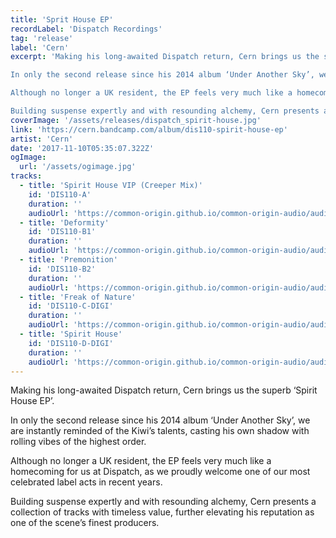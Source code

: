 ```yaml
---
title: 'Sprit House EP'
recordLabel: 'Dispatch Recordings'
tag: 'release'
label: 'Cern'
excerpt: 'Making his long-awaited Dispatch return, Cern brings us the superb ‘Spirit House EP’.

In only the second release since his 2014 album ‘Under Another Sky’, we are instantly reminded of the Kiwi’s talents, casting his own shadow with rolling vibes of the highest order.

Although no longer a UK resident, the EP feels very much like a homecoming for us at Dispatch, as we proudly welcome one of our most celebrated label acts in recent years.

Building suspense expertly and with resounding alchemy, Cern presents a collection of tracks with timeless value, further elevating his reputation as one of the scene’s finest producers.'
coverImage: '/assets/releases/dispatch_spirit-house.jpg'
link: 'https://cern.bandcamp.com/album/dis110-spirit-house-ep'
artist: 'Cern'
date: '2017-11-10T05:35:07.322Z'
ogImage:
  url: '/assets/ogimage.jpg'
tracks: 
  - title: 'Spirit House VIP (Creeper Mix)'
    id: 'DIS110-A'
    duration: ''
    audioUrl: 'https://common-origin.github.io/common-origin-audio/audio-files/DIS110/spirit-house-creeper-mix.mp3'
  - title: 'Deformity'
    id: 'DIS110-B1'
    duration: ''
    audioUrl: 'https://common-origin.github.io/common-origin-audio/audio-files/DIS110/deformity.mp3'
  - title: 'Premonition'
    id: 'DIS110-B2'
    duration: ''
    audioUrl: 'https://common-origin.github.io/common-origin-audio/audio-files/DIS110/premonition.mp3'
  - title: 'Freak of Nature'
    id: 'DIS110-C-DIGI'
    duration: ''
    audioUrl: 'https://common-origin.github.io/common-origin-audio/audio-files/DIS110/freak-of-nature.mp3'
  - title: 'Spirit House'
    id: 'DIS110-D-DIGI'
    duration: ''
    audioUrl: 'https://common-origin.github.io/common-origin-audio/audio-files/DIS110/spirit-house.mp3'
---
```


Making his long-awaited Dispatch return, Cern brings us the superb ‘Spirit House EP’.

In only the second release since his 2014 album ‘Under Another Sky’, we are instantly reminded of the Kiwi’s talents, casting his own shadow with rolling vibes of the highest order.

Although no longer a UK resident, the EP feels very much like a homecoming for us at Dispatch, as we proudly welcome one of our most celebrated label acts in recent years.

Building suspense expertly and with resounding alchemy, Cern presents a collection of tracks with timeless value, further elevating his reputation as one of the scene’s finest producers.